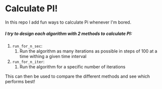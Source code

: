 # Calculate PI!

In this repo I add fun ways to calculate Pi whenever I'm bored.

<h5> I try to design each algorithm with 2 methods to calculate PI: </h5> 

1. `run_for_n_sec`:
    1. Run the algorithm as many iterations as  possible in steps of 100 at a time withing a given time interval
1. `run_for_n_iter`:
    1. Run the algorithm for a specific number of iterations
    
This can then be used to compare the different methods and see which performs best!